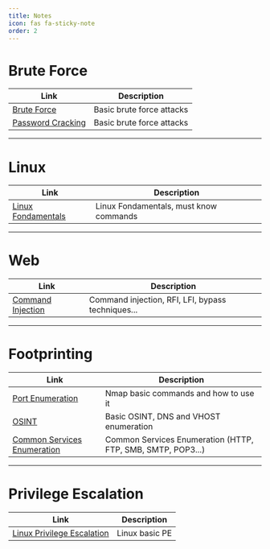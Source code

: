```yaml
---
title: Notes
icon: fas fa-sticky-note
order: 2
---
```



# Brute Force 

| **Link**   | **Description**    |
|--------------- | --------------- |
| [Brute Force](/Notes/Brute_Force/Brute_Force)  | Basic brute force attacks   |
| [Password Cracking](/Notes/Brute_Force/Password_Cracking)  | Basic brute force attacks   |

---

# Linux 

| **Link**   | **Description**    |
|--------------- | --------------- |
| [Linux Fondamentals](/Notes/Linux/) | Linux Fondamentals, must know commands |

---

# Web

| **Link**   | **Description**    |
|--------------- | --------------- |
| [Command Injection](/Notes/Web/Command_Injection) | Command injection, RFI, LFI, bypass techniques... |

---

# Footprinting

| **Link**   | **Description**    |
|--------------- | --------------- |
| [Port Enumeration](/Notes/Footprinting/Port_Enumeration) | Nmap basic commands and how to use it |
| [OSINT](/Notes/Footprinting/OSINT) | Basic OSINT, DNS and VHOST enumeration |
| [Common Services Enumeration](/Notes/Footprinting/Common_Services_Enumeration) | Common Services Enumeration (HTTP, FTP, SMB, SMTP, POP3...) |

---

# Privilege Escalation

| **Link**   | **Description**    |
|--------------- | --------------- |
| [Linux Privilege Escalation](Notes/Privilege_Escalation/) | Linux basic PE |
